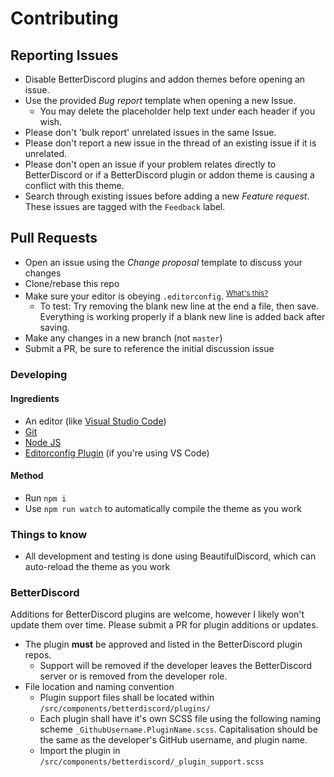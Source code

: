 # Contributing

## Reporting Issues
* Disable BetterDiscord plugins and addon themes before opening an issue. 
* Use the provided *Bug report* template when opening a new Issue.
  * You may delete the placeholder help text under each header if you wish.
* Please don't 'bulk report' unrelated issues in the same Issue.
* Please don't report a new issue in the thread of an existing issue if it is unrelated.
* Please don't open an issue if your problem relates directly to BetterDiscord or if a BetterDiscord plugin or addon theme is causing a conflict with this theme. 
* Search through existing issues before adding a new *Feature request*. These issues are tagged with the `Feedback` label.

## Pull Requests
* Open an issue using the *Change proposal* template to discuss your changes
* Clone/rebase this repo
* Make sure your editor is obeying `.editorconfig`. <sup>[What's this?](https://editorconfig.org/)</sup>
  * To test: Try removing the blank new line at the end a file, then save. Everything is working properly if a blank new line is added back after saving.
* Make any changes in a new branch (not `master`)
* Submit a PR, be sure to reference the initial discussion issue

### Developing
#### Ingredients
* An editor (like [Visual Studio Code](https://code.visualstudio.com/))
* [Git](https://git-scm.com/)
* [Node JS](https://nodejs.org/en/)
* [Editorconfig Plugin](https://marketplace.visualstudio.com/items?itemName=EditorConfig.EditorConfig/) (if you're using VS Code)
#### Method
* Run `npm i`
* Use `npm run watch` to automatically compile the theme as you work

### Things to know
* All development and testing is done using BeautifulDiscord, which can auto-reload the theme as you work

### BetterDiscord
Additions for BetterDiscord plugins are welcome, however I likely won't update them over time. Please submit a PR for plugin additions or updates.
* The plugin **must** be approved and listed in the BetterDiscord plugin repos.
  * Support will be removed if the developer leaves the BetterDiscord server or is removed from the developer role.
* File location and naming convention
  * Plugin support files shall be located within `/src/components/betterdiscord/plugins/`
  * Each plugin shall have it's own SCSS file using the following naming scheme `_GithubUsername.PluginName.scss`. Capitalisation should be the same as the developer's GitHub username, and plugin name.
  * Import the plugin in `/src/components/betterdiscord/_plugin_support.scss`
